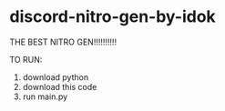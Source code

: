 # discord-nitro-gen-by-idok
THE BEST NITRO GEN!!!!!!!!!!

TO RUN:

1. download python
2. download this code 
3. run main.py
